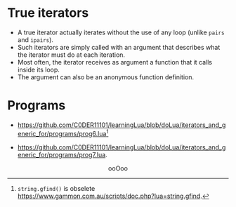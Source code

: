 # True iterators
* A true iterator actually iterates without the use of any loop (unlike `pairs` and `ipairs`).
* Such iterators are simply called with an argument that describes what the iterator must do at each iteration.
* Most often, the iterator receives as argument a function that it calls inside its loop.
* The argument can also be an anonymous function definition.

# Programs
* <a href="https://github.com/C0DER11101/learningLua/blob/doLua/iterators_and_generic_for/programs/prog6.lua">https://github.com/C0DER11101/learningLua/blob/doLua/iterators_and_generic_for/programs/prog6.lua</a>[^1]
[^1]: <code>string.gfind()</code> is obselete <a href="https://www.gammon.com.au/scripts/doc.php?lua=string.gfind">https://www.gammon.com.au/scripts/doc.php?lua=string.gfind</a>.
* <a href="https://github.com/C0DER11101/learningLua/blob/doLua/iterators_and_generic_for/programs/prog7.lua">https://github.com/C0DER11101/learningLua/blob/doLua/iterators_and_generic_for/programs/prog7.lua</a>.

<p align="center">
ooOoo
</p>
